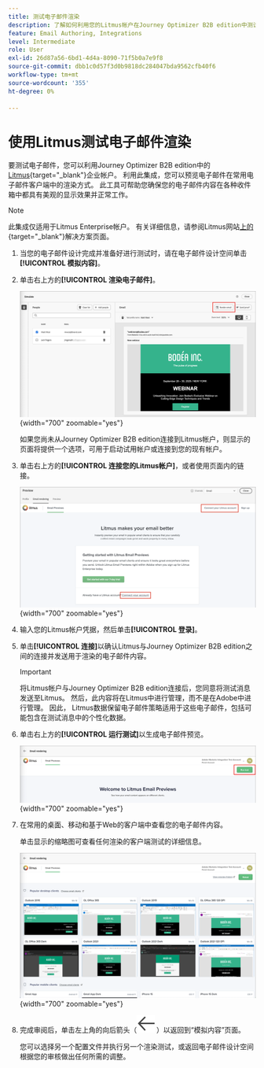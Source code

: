 ```yaml
---
title: 测试电子邮件渲染
description: 了解如何利用您的Litmus帐户在Journey Optimizer B2B edition中测试电子邮件渲染。
feature: Email Authoring, Integrations
level: Intermediate
role: User
exl-id: 26d87a56-6bd1-4d4a-8090-71f5b0a7e9f8
source-git-commit: dbb1c0d57f3d0b9818dc284047bda9562cfb40f6
workflow-type: tm+mt
source-wordcount: '355'
ht-degree: 0%

---
```


# 使用Litmus测试电子邮件渲染

要测试电子邮件，您可以利用Journey Optimizer B2B edition中的[Litmus](https://www.litmus.com/email-testing){target="_blank"}企业帐户。 利用此集成，您可以预览电子邮件在常用电子邮件客户端中的渲染方式。 此工具可帮助您确保您的电子邮件内容在各种收件箱中都具有美观的显示效果并正常工作。

>[!NOTE]
>
>此集成仅适用于Litmus Enterprise帐户。 有关详细信息，请参阅Litmus网站[上的](https://www.litmus.com/solutions/esp/adobe-journey-optimizer){target="_blank"}解决方案页面。

1. 当您的电子邮件设计完成并准备好进行测试时，请在电子邮件设计空间单击&#x200B;**[!UICONTROL 模拟内容]**。

1. 单击右上方的&#x200B;**[!UICONTROL 渲染电子邮件]**。

   ![呈现电子邮件按钮](./assets/email-simulate-render-button.png){width="700" zoomable="yes"}

   如果您尚未从Journey Optimizer B2B edition连接到Litmus帐户，则显示的页面将提供一个选项，可用于启动试用帐户或连接到您的现有帐户。

1. 单击右上方的&#x200B;**[!UICONTROL 连接您的Litmus帐户]**，或者使用页面内的链接。

   ![连接您的Litmus帐户](./assets/email-simulate-render-litmus-connect.png){width="700" zoomable="yes"}

1. 输入您的Litmus帐户凭据，然后单击&#x200B;**[!UICONTROL 登录]**。

1. 单击&#x200B;**[!UICONTROL 连接]**&#x200B;以确认Litmus与Journey Optimizer B2B edition之间的连接并发送用于渲染的电子邮件内容。

   >[!IMPORTANT]
   >
   >将Litmus帐户与Journey Optimizer B2B edition连接后，您同意将测试消息发送至Litmus。 然后，此内容将在Litmus中进行管理，而不是在Adobe中进行管理。 因此， Litmus数据保留电子邮件策略适用于这些电子邮件，包括可能包含在测试消息中的个性化数据。

1. 单击右上方的&#x200B;**[!UICONTROL 运行测试]**&#x200B;以生成电子邮件预览。

   ![运行Litmus渲染测试](./assets/email-simulate-render-litmus-run-test.png){width="700" zoomable="yes"}

1. 在常用的桌面、移动和基于Web的客户端中查看您的电子邮件内容。

   单击显示的缩略图可查看任何渲染的客户端测试的详细信息。

   ![Litmus电子邮件预览](./assets/email-simulate-render-litmus-previews.png){width="700" zoomable="yes"}

1. 完成审阅后，单击左上角的向后箭头（![显示或隐藏过滤器图标](../../assets/do-not-localize/icon_back-arrow.svg) ）以返回到“模拟内容”页面。

   您可以选择另一个配置文件并执行另一个渲染测试，或返回电子邮件设计空间根据您的审核做出任何所需的调整。
